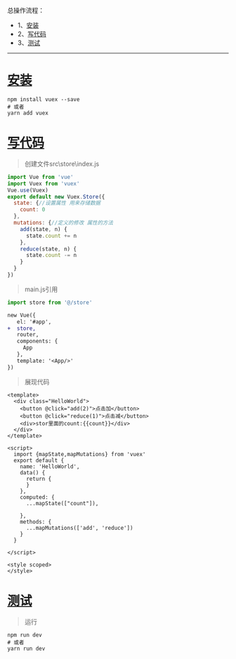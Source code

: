 总操作流程：
- 1、[安装](#vue.js-01)
- 2、[写代码](#vue.js-02)
- 3、[测试](#vue.js-03)

***

# <a name="vue.js-01" href="#" >安装</a>

```shell
npm install vuex --save
# 或者
yarn add vuex
```
# <a name="vue.js-02" href="#" >写代码</a>

> 创建文件src\store\index.js

```js
import Vue from 'vue'
import Vuex from 'vuex'
Vue.use(Vuex)
export default new Vuex.Store({
  state: {//设置属性 用来存储数据
    count: 0
  },
  mutations: {//定义的修改 属性的方法
    add(state, n) {
      state.count += n
    },
    reduce(state, n) {
      state.count -= n
    }
  }
})
```

> main.js引用

```js
import store from '@/store'
```

```diff
new Vue({
   el: '#app',
+  store,
   router,
   components: {
     App
   },
   template: '<App/>'
})
```

> 展现代码

```vue
<template>
  <div class="HelloWorld">
    <button @click="add(2)">点击加</button>
    <button @click="reduce(1)">点击减</button>
    <div>stor里面的count:{{count}}</div>
  </div>
</template>

<script>
  import {mapState,mapMutations} from 'vuex'
  export default {
    name: 'HelloWorld',
    data() {
      return {
      }
    },
    computed: {
      ...mapState(["count"]),
      
    },
    methods: {
      ...mapMutations(['add', 'reduce'])
    }
  }

</script>

<style scoped>
</style>

```

# <a name="vue.js-03" href="#" >测试</a>

> 运行

```shell
npm run dev
# 或者
yarn run dev
```